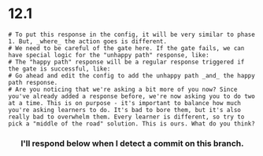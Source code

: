   # 12.1
    # To put this response in the config, it will be very similar to phase 1. But, _where_ the action goes is different. 
    # We need to be careful of the gate here. If the gate fails, we can have special logic for the "unhappy path" response, like:
    # The "happy path" response will be a regular response triggered if the gate is successful, like: 
    # Go ahead and edit the config to add the unhappy path _and_ the happy path response.
    # Are you noticing that we're asking a bit more of you now? Since you've already added a response before, we're now asking you to do two at a time. This is on purpose - it's important to balance how much you're asking learners to do. It's bad to bore them, but it's also really bad to overwhelm them. Every learner is different, so try to pick a "middle of the road" solution. This is ours. What do you think?
  

<h3 align="center">I'll respond below when I detect a commit on this branch.</h3>
